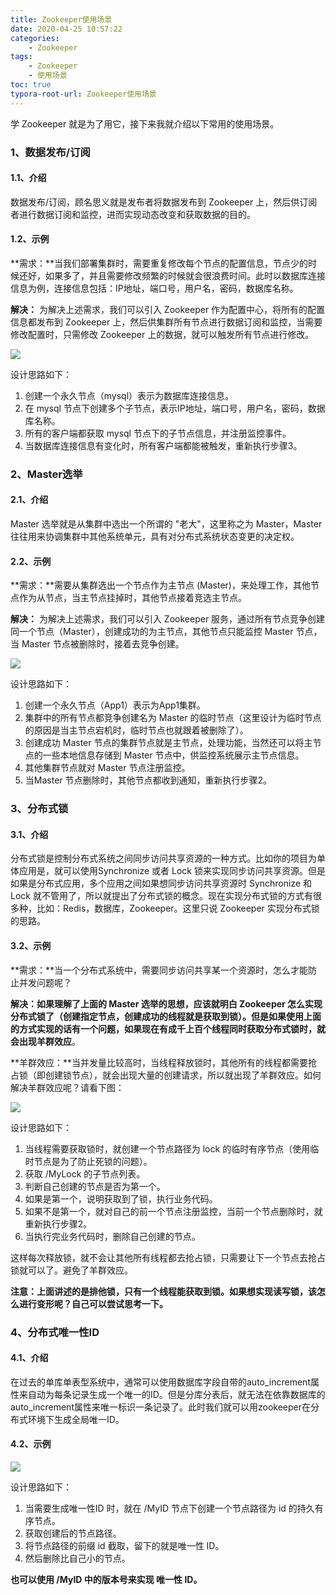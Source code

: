 ```yaml
---
title: Zookeeper使用场景
date: 2020-04-25 10:57:22
categories:
	- Zookeeper
tags: 
	- Zookeeper
	- 使用场景
toc: true
typora-root-url: Zookeeper使用场景
---
```






学 Zookeeper 就是为了用它，接下来我就介绍以下常用的使用场景。

### 1、数据发布/订阅

#### 1.1、介绍

数据发布/订阅，顾名思义就是发布者将数据发布到 Zookeeper 上，然后供订阅者进行数据订阅和监控，进而实现动态改变和获取数据的目的。

#### 1.2、示例

**需求：**当我们部署集群时，需要重复修改每个节点的配置信息，节点少的时候还好，如果多了，并且需要修改频繁的时候就会很浪费时间。此时以数据库连接信息为例，连接信息包括：IP地址，端口号，用户名，密码，数据库名称。

**解决：** 为解决上述需求，我们可以引入 Zookeeper 作为配置中心，将所有的配置信息都发布到 Zookeeper 上，然后供集群所有节点进行数据订阅和监控，当需要修改配置时，只需修改 Zookeeper 上的数据，就可以触发所有节点进行修改。

![](/注册中心.png)

设计思路如下：

1. 创建一个永久节点（mysql）表示为数据库连接信息。
2. 在 mysql 节点下创建多个子节点，表示IP地址，端口号，用户名，密码，数据库名称。
3. 所有的客户端都获取 mysql 节点下的子节点信息，并注册监控事件。
4. 当数据库连接信息有变化时，所有客户端都能被触发，重新执行步骤3。



### 2、Master选举

#### 2.1、介绍

Master 选举就是从集群中选出一个所谓的 "老大"，这里称之为 Master，Master 往往用来协调集群中其他系统单元，具有对分布式系统状态变更的决定权。



#### 2.2、示例

**需求：**需要从集群选出一个节点作为主节点 (Master)，来处理工作，其他节点作为从节点，当主节点挂掉时，其他节点接着竞选主节点。

**解决：** 为解决上述需求，我们可以引入 Zookeeper 服务，通过所有节点竞争创建同一个节点（Master），创建成功的为主节点，其他节点只能监控 Master 节点，当 Master 节点被删除时，接着去竞争创建。

![](/Master选举.png)

设计思路如下：

1. 创建一个永久节点（App1）表示为App1集群。
2. 集群中的所有节点都竞争创建名为 Master 的临时节点（这里设计为临时节点的原因是当主节点宕机时，临时节点也就跟着被删除了）。
3. 创建成功 Master 节点的集群节点就是主节点，处理功能，当然还可以将主节点的一些本地信息存储到 Master 节点中，供监控系统展示主节点信息。
4. 其他集群节点就对 Master 节点注册监控。
5. 当Master 节点删除时，其他节点都收到通知，重新执行步骤2。



### 3、分布式锁

#### 3.1、介绍

分布式锁是控制分布式系统之间同步访问共享资源的一种方式。比如你的项目为单体应用是，就可以使用Synchronize 或者 Lock 锁来实现同步访问共享资源。但是如果是分布式应用，多个应用之间如果想同步访问共享资源时 Synchronize 和 Lock 就不管用了，所以就提出了分布式锁的概念。现在实现分布式锁的方式有很多种，比如：Redis，数据库，Zookeeper。这里只说 Zookeeper 实现分布式锁的思路。



#### 3.2、示例

**需求：**当一个分布式系统中，需要同步访问共享某一个资源时，怎么才能防止并发问题呢？

**解决：**如果理解了上面的 Master 选举的思想，应该就明白 Zookeeper 怎么实现分布式锁了（创建指定节点，创建成功的线程就是获取到锁）。但是如果使用上面的方式实现的话有一个问题，如果现在有成千上百个线程同时获取分布式锁时，就会出现**羊群效应**。

**羊群效应：**当并发量比较高时，当线程释放锁时，其他所有的线程都需要抢占锁（即创建锁节点），就会出现大量的创建请求，所以就出现了羊群效应。如何解决羊群效应呢？请看下图：

![](/分布式锁.png)

设计思路如下：

1. 当线程需要获取锁时，就创建一个节点路径为 lock 的临时有序节点（使用临时节点是为了防止死锁的问题）。
2. 获取 /MyLock 的子节点列表。
3. 判断自己创建的节点是否为第一个。
4. 如果是第一个，说明获取到了锁，执行业务代码。
5. 如果不是第一个，就对自己的前一个节点注册监控，当前一个节点删除时，就重新执行步骤2。
6. 当执行完业务代码时，删除自己创建的节点。

这样每次释放锁，就不会让其他所有线程都去抢占锁，只需要让下一个节点去抢占锁就可以了。避免了羊群效应。

**注意：上面讲述的是排他锁，只有一个线程能获取到锁。如果想实现读写锁，该怎么进行变形呢？自己可以尝试思考一下。**



### 4、分布式唯一性ID

#### 4.1、介绍

在过去的单库单表型系统中，通常可以使用数据库字段自带的auto_increment属性来自动为每条记录生成一个唯一的ID。但是分库分表后，就无法在依靠数据库的auto_increment属性来唯一标识一条记录了。此时我们就可以用zookeeper在分布式环境下生成全局唯一ID。



#### 4.2、示例

![](/分布式唯一性ID.png)

设计思路如下：

1. 当需要生成唯一性ID 时，就在 /MyID 节点下创建一个节点路径为 id 的持久有序节点。
2. 获取创建后的节点路径。
3. 将节点路径的前缀 id 截取，留下的就是唯一性 ID。
4. 然后删除比自己小的节点。

**也可以使用 /MyID 中的版本号来实现 唯一性 ID。**